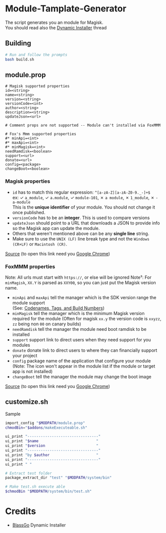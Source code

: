 [chrome]: https://www.google.com/chrome/

# Module-Tamplate-Generator

The script generates you an module for Magisk.   
You should read also the [Dynamic Installer](https://forum.xda-developers.com/t/zip-dual-installer-dynamic-installer-stable-4-5-b-android-10-or-earlier.4279541/) thread


## Building

```bash
# Run and follow the prompts
bash build.sh
```


## module.prop

```properties
# Magisk supported properties
id=<string>
name=<string>
version=<string>
versionCode=<int>
author=<string>
description=<string>
updateJson=<url>

# Comment props are not supported -- Module can't installed via FoxMMM 

# Fox's Mmm supported properties
#* minApi=<int>
#* maxApi=<int>
#* minMagisk=<int>
needRamdisk=<boolean>
support=<url>
donate=<url>
config=<package>
changeBoot=<boolean>
```

### Magisk properties

- `id` has to match this regular expression: `^[a-zA-Z][a-zA-Z0-9._-]+$`<br>
  ex: ✓ `a_module`, ✓ `a.module`, ✓ `module-101`, ✗ `a module`, ✗ `1_module`, ✗ `-a-module`<br>
  This is the **unique identifier** of your module. You should not change it once published.
- `versionCode` has to be an **integer**. This is used to compare versions
- `updateJson` should point to a URL that downloads a JSON to provide info so the Magisk app can update the module.
- Others that weren't mentioned above can be any **single line** string.
- Make sure to use the `UNIX (LF)` line break type and not the `Windows (CR+LF)` or `Macintosh (CR)`.

[Source](<https://github.com/topjohnwu/Magisk/blob/master/docs/guides.md?plain=1#:~:text=%2D%20%60id%60,(CR)%60.>) (to open this link need you [Google Chrome][chrome])

### FoxMMM properties

Note: All urls must start with `https://`, or else will be ignored
Note²: For `minMagisk`, `XX.Y` is parsed as `XXY00`, so you can just put the Magisk version name.

- `minApi` and `maxApi` tell the manager which is the SDK version range the module support  
  (See: [Codenames, Tags, and Build Numbers](https://source.android.com/setup/start/build-numbers))
- `minMagisk` tell the manager which is the minimum Magisk version required for the module
  (Often for magisk `xx.y` the version code is `xxyzz`, `zz` being non `00` on canary builds)
- `needRamdisk` tell the manager the module need boot ramdisk to be installed
- `support` support link to direct users when they need support for you modules
- `donate` donate link to direct users to where they can financially support your project
- `config` package name of the application that configure your module
  (Note: The icon won't appear in the module list if the module or target app is not installed)
- `changeBoot` tell the manager the module may change the boot image

[Source](https://github.com/Fox2Code/FoxMagiskModuleManager/blob/master/DEVELOPERS.md?plain=1#:~:text=Note%3A%20All,the%20boot%20image) (to open this link need you [Google Chrome][chrome])

## customize.sh

Sample

```bash
import_config "$MODPATH/module.prop"
chmodBin="$addons/makeExecuteable.sh"

ui_print "--------------------------------"
ui_print "$name                          "
ui_print "$version                       "
ui_print "--------------------------------"
ui_print "by $author                     "
ui_print "--------------------------------"
ui_print " "

# Extract test folder
package_extract_dir "test" "$MODPATH/system/bin"

# Make test.sh execute able
$chmodBin "$MODPATH/system/bin/test.sh"


```

# Credits

- [BlassGo](https://forum.xda-developers.com/m/blassgo.11402469/) Dynamic Installer
